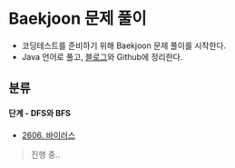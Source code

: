 # Baekjoon 문제 풀이
  
+ 코딩테스트를 준비하기 위해 Baekjoon 문제 풀이를 시작한다.
+ Java 언어로 풀고, [블로그](https://kimkkoo.tistory.com/ "내 블로그")와 Github에 정리한다.  

## 분류
#### 단계 - DFS와 BFS
>
+ [2606. 바이러스](https://github.com/MIN-04/CodingTest/blob/master/Baekjoon/Step/DFS_BFS/No2606_DFS.java "2606. 바이러스")

> 진행 중..
